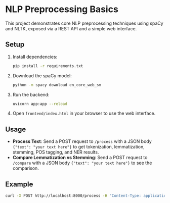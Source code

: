 # NLP Preprocessing Basics

This project demonstrates core NLP preprocessing techniques using spaCy and NLTK, exposed via a REST API and a simple web interface.

## Setup

1. Install dependencies:
   ```bash
   pip install -r requirements.txt
   ```

2. Download the spaCy model:
   ```bash
   python -m spacy download en_core_web_sm
   ```

3. Run the backend:
   ```bash
   uvicorn app:app --reload
   ```

4. Open `frontend/index.html` in your browser to use the web interface.

## Usage

- **Process Text**: Send a POST request to `/process` with a JSON body `{"text": "your text here"}` to get tokenization, lemmatization, stemming, POS tagging, and NER results.
- **Compare Lemmatization vs Stemming**: Send a POST request to `/compare` with a JSON body `{"text": "your text here"}` to see the comparison.

## Example

```bash
curl -X POST http://localhost:8000/process -H "Content-Type: application/json" -d '{"text": "The quick brown fox jumps over the lazy dog."}'
``` 